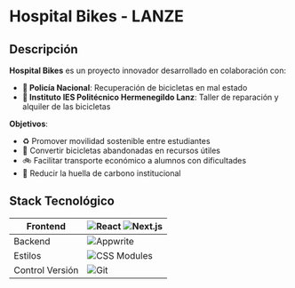 # Hospital Bikes - LANZE

## Descripción

**Hospital Bikes** es un proyecto innovador desarrollado en colaboración con:

- **👮 Policía Nacional**: Recuperación de bicicletas en mal estado
- **🏫 Instituto IES Politécnico Hermenegildo Lanz**: Taller de reparación y alquiler de las bicicletas

**Objetivos**:
- ♻️ Promover movilidad sostenible entre estudiantes
- 🔧 Convertir bicicletas abandonadas en recursos útiles
- 🚲 Facilitar transporte económico a alumnos con dificultades
- 🌱 Reducir la huella de carbono institucional

## Stack Tecnológico

| Frontend       | ![React](https://img.shields.io/badge/React-61DAFB?logo=react&logoColor=white) ![Next.js](https://img.shields.io/badge/Next.js-000000?logo=next.js) |
|----------------|-------------------------------------------------------------------------------|
| Backend        | ![Appwrite](https://img.shields.io/badge/Appwrite-F02E65?logo=appwrite)       |
| Estilos        | ![CSS Modules](https://img.shields.io/badge/CSS_Modules-000000?logo=css3)     |
| Control Versión| ![Git](https://img.shields.io/badge/Git-F05032?logo=git&logoColor=white)      |
